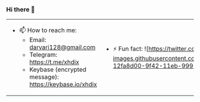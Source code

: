### Hi there 👋
<table border="0">
 <td>

- 📫 How to reach me: 
  - Email: darvari128@gmail.com 
  - Telegram: https://t.me/xhdix 
  - Keybase (encrypted message): https://keybase.io/xhdix

 </td>
 <td>

- ⚡ Fun fact:
![https://twitter.com/dinoman_j](https://user-images.githubusercontent.com/12384263/115099961-12fa8d00-9f42-11eb-9995-15509163616c.png)

 </td>
</table>


<!--
**xhdix/xhdix** is a ✨ _special_ ✨ repository because its `README.md` (this file) appears on your GitHub profile.

Here are some ideas to get you started:

- 🔭 I’m currently working on ...
- 🌱 I’m currently learning ...
- 👯 I’m looking to collaborate on ...
- 🤔 I’m looking for help with ...
- 💬 Ask me about ...
- 📫 How to reach me: ...
- 😄 Pronouns: ...
- ⚡ Fun fact: ...
-->
